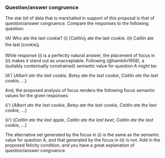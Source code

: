 ### Question/answer congruence ###

The star bit of data that is marshalled in support of this proposal is that of question/answer congruence. Compare the responses to the following question:

(A) Who ate the last cookie?
	(i) [Caitlin]<sub>f</sub> ate the last cookie.
	(ii) Caitlin ate the last [cookie]<sub>f</sub>

While response (i) is a perfectly natural answer, the placement of focus in (ii) makes it stand out as unacceptable.  Following (@hamblin1958), a (suitably contextually constrained) semantic value for question A might be:

(A') {_Albert ate the last cookie_, _Betsy ate the last cookie_, _Caitlin ate the last cookie_, ...}

And, the proposed analysis of focus renders the following focus semantic values for the given responses:

(i') {_Albert ate the last cookie_, _Betsy ate the last cookie_, _Caitlin ate the last cookie_, ...}

(ii') {_Caitlin ate the last apple_, _Caitlin ate the last beet_, _Caitlin ate the last cookie_, ...}

The alternative set generated by the focus in (i) is the same as the semantic value for question A, and that generated by the focus in (ii) is not.  Add in the proposed felicity condition, and you have a great explanation of question/answer congruence.
